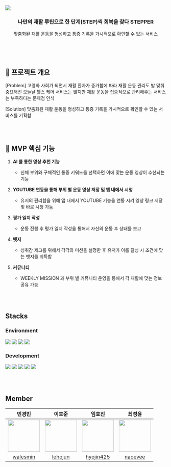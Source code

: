 <img src= "https://github.com/user-attachments/assets/f8b40e19-aa80-4f8c-ad9f-06fb2782f642">
<h3 align="center">나만의 재활 루틴으로 한 단계(STEP)씩 회복을 찾다 STEPPER</h3>
<p align="center">맞춤화된 재활 운동을 형성하고 통증 기록을 가시적으로 확인할 수 있는 서비스</p>

<br/><br/><br/>

<h2>📖 프로젝트 개요</h2> 
<p>[Problem] 고령화 사회가 되면서 재활 환자가 증가함에 따라 재활 운동 관리도 발 맞춰 중요해진 오늘날 헬스 케어 서비스는 많지만 재활 운동을 집중적으로 관리해주는 서비스는 부족하다는 문제점 인식</p>
<p>[Solution] 맞춤화된 재활 운동을 형성하고 통증 기록을 가시적으로 확인할 수 있는 서비스를 기획함 </p>

<br/><br/>
<h2> 🚀 MVP 핵심 기능</h2>

1. **AI 를 통한 영상 추천 기능**
   - 신체 부위와 구체적인 통증 키워드를 선택하면 이에 맞는 운동 영상이 추천되는 기능 
   
2. **YOUTUBE 연동을 통해 부위 별 운동 영상 저장 및 앱 내에서 시청**
   - 유저의 편리함을 위해 앱 내에서 YOUTUBE 기능을 연동 시켜 영상 링크 저장 및 바로 시청 가능

3. **평가 일지 작성**
   - 운동 진행 후 평가 일지 작성을 통해서 자신의 운동 후 상태를 보고
     
4. **뱃지**
   - 성취감 제고를 위해서 각각의 미션을 설정한 후 유저가 이를 달성 시 조건에 맞는 뱃지를 취득함
     
5. **커뮤니티**
   - WEEKLY MISSION 과 부위 별 커뮤니티 운영을 통해서 각 재활에 맞는 정보 공유 가능

<br/><br/>

<h2>Stacks</h2>
<h3>Environment</h3>
<div>
    <img src="https://img.shields.io/badge/github-181717?style=for-the-badge&logo=github&logoColor=white">
    <img src="https://img.shields.io/badge/git-F05032?style=for-the-badge&logo=git&logoColor=white">
    <img src="https://img.shields.io/badge/IntelliJ%20IDEA-000000.svg?style=for-the-badge&logo=intellij-idea&logoColor=white">
    <img src="https://img.shields.io/badge/aws-232F3E?style=for-the-badge&logo=amazonwebservices&logoColor=ffd35b">
</div>

<h3>Development</h3>
<div>
    <img src="https://img.shields.io/badge/mysql-4479A1.svg?style=for-the-badge&logo=mysql&logoColor=white">
    <img src="https://img.shields.io/badge/java-%23ED8B00.svg?style=for-the-badge&logo=openjdk&logoColor=white">
    <img src="https://img.shields.io/badge/python-3670A0?style=for-the-badge&logo=python&logoColor=ffdd54">
    <img src="https://img.shields.io/badge/FastAPI-005571?style=for-the-badge&logo=fastapi&logoColor=white">
    <img src="https://img.shields.io/badge/springboot-%236DB33F.svg?style=for-the-badge&logo=springboot&logoColor=white">
</div>

<br/><br/>

<h2>Member</h2>

|민경빈|이호준|임효진|최정윤|
|:--:|:--:|:--:|:--:|
|<img src="https://avatars.githubusercontent.com/walesmin" width="100" height="100">|<img src="https://avatars.githubusercontent.com/lehojun" width="100" height="100">|<img src="https://avatars.githubusercontent.com/hyojin425" width="100" height="100">|<img src="https://avatars.githubusercontent.com/naoeveee" width="100" height="100">|
|[walesmin](https://github.com/walesmin)|[lehojun](https://github.com/lehojun)|[hyojin425](https://github.com/hyojin425)|[naoevee](https://github.com/naoeveee)|



     
